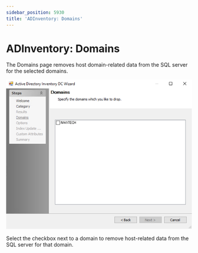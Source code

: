 ```yaml
---
sidebar_position: 5930
title: 'ADInventory: Domains'
---
```


# ADInventory: Domains

The Domains page removes host domain-related data from the SQL server for the selected domains.

![Active Directory Inventory DC Wizard Domains page](../../../../Resources/Images/EnterpriseAuditor/Admin/DataCollector/ADInventory/Domains.PNG "Active Directory Inventory DC Wizard Domains page")

Select the checkbox next to a domain to remove host-related data from the SQL server for that domain.